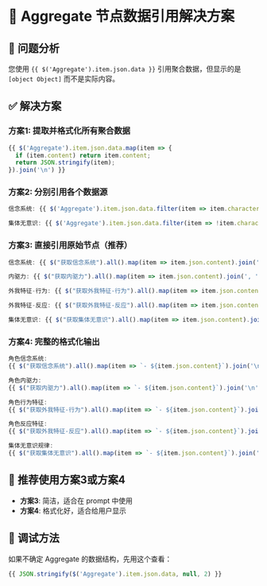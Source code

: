 # 🔧 Aggregate 节点数据引用解决方案

## 🚨 问题分析
您使用 `{{ $('Aggregate').item.json.data }}` 引用聚合数据，但显示的是 `[object Object]` 而不是实际内容。

## ✅ 解决方案

### 方案1: 提取并格式化所有聚合数据
```javascript
{{ $('Aggregate').item.json.data.map(item => {
  if (item.content) return item.content;
  return JSON.stringify(item);
}).join('\n') }}
```

### 方案2: 分别引用各个数据源
```javascript
信念系统: {{ $('Aggregate').item.json.data.filter(item => item.character_id).map(item => item.content).join(', ') }}

集体无意识: {{ $('Aggregate').item.json.data.filter(item => !item.character_id).map(item => item.content).join(', ') }}
```

### 方案3: 直接引用原始节点（推荐）
```javascript
信念系统: {{ $("获取信念系统").all().map(item => item.json.content).join(', ') }}

内驱力: {{ $("获取内驱力").all().map(item => item.json.content).join(', ') }}

外我特征-行为: {{ $("获取外我特征-行为").all().map(item => item.json.content).join(', ') }}

外我特征-反应: {{ $("获取外我特征-反应").all().map(item => item.json.content).join(', ') }}

集体无意识: {{ $("获取集体无意识").all().map(item => item.json.content).join(', ') }}
```

### 方案4: 完整的格式化输出
```javascript
角色信念系统:
{{ $("获取信念系统").all().map(item => `- ${item.json.content}`).join('\n') }}

角色内驱力:
{{ $("获取内驱力").all().map(item => `- ${item.json.content}`).join('\n') }}

角色行为特征:
{{ $("获取外我特征-行为").all().map(item => `- ${item.json.content}`).join('\n') }}

角色反应特征:
{{ $("获取外我特征-反应").all().map(item => `- ${item.json.content}`).join('\n') }}

集体无意识规律:
{{ $("获取集体无意识").all().map(item => `- ${item.json.content}`).join('\n') }}
```

## 🎯 推荐使用方案3或方案4
- **方案3**: 简洁，适合在 prompt 中使用
- **方案4**: 格式化好，适合给用户显示

## 🔧 调试方法
如果不确定 Aggregate 的数据结构，先用这个查看：
```javascript
{{ JSON.stringify($('Aggregate').item.json.data, null, 2) }}
```
